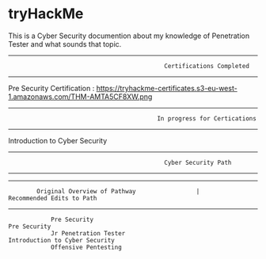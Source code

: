 # tryHackMe
This is a Cyber Security documention about my knowledge of Penetration Tester and what sounds that topic.


------------------------------------------------------------------------------------------------------------------------
                                                Certifications Completed
------------------------------------------------------------------------------------------------------------------------
            
Pre Security Certification : https://tryhackme-certificates.s3-eu-west-1.amazonaws.com/THM-AMTA5CF8XW.png





-------------------------------------------------------------------------------------------------------------------------
                                              In progress for Certications
-------------------------------------------------------------------------------------------------------------------------

Introduction to Cyber Security 








------------------------------------------------------------------------------------------------------------------------
                                                Cyber Security Path 
------------------------------------------------------------------------------------------------------------------------

------------------------------------------------------------------------------------------------------------------------
            Original Overview of Pathway                 |                    Recommended Edits to Path                    
------------------------------------------------------------------------------------------------------------------------

                Pre Security                                                      Pre Security
                Jr Penetration Tester                                             Introduction to Cyber Security
                Offensive Pentesting      
                    
